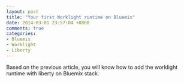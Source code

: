 ```yaml
---
layout: post
title: "Your first Worklight runtime on Bluemix"
date: 2014-03-01 23:57:04 +0800
comments: true
categories: 
- Bluemix
- Worklight
- Liberty
---
```

Based on the previous article, you will know how to add the worklight runtime with liberty on Bluemix stack.


